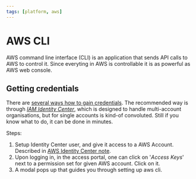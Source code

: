 ```yaml
---
tags: [platform, aws]
---
```

# AWS CLI

AWS command line interface (CLI) is an application that sends API calls to AWS
to control it. Since everyting in AWS is controllable it is as powerful as AWS
web console.

## Getting credentials

There are [several ways how to gain
credentials](https://docs.aws.amazon.com/cli/latest/userguide/cli-chap-authentication.html).
The recommended way is through [*IAM Identity
Center*](./aws_identity_center.md), which is designed to handle multi-account
organisations, but for single accounts is kind-of convoluted. Still if you know
what to do, it can be done in minutes.

Steps:
1. Setup Identity Center user, and give it access to a AWS Account. Described in
   [AWS Identity Center note](./aws_identity_center.md).
2. Upon logging in, in the access portal, one can click on '*Access Keys*' next
   to a permission set for given AWS account. Click on it.
3. A modal pops up that guides you through setting up aws cli.
